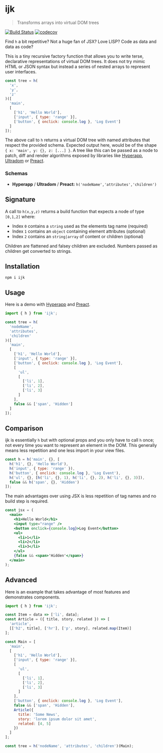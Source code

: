 # ijk

> Transforms arrays into virtual DOM trees

[![Build Status](https://travis-ci.org/lukejacksonn/ijk.svg?branch=master)](https://travis-ci.org/lukejacksonn/ijk)
[![codecov](https://codecov.io/gh/lukejacksonn/ijk/branch/master/graph/badge.svg)](https://codecov.io/gh/lukejacksonn/ijk)

Find `h` a bit repetitive? Not a huge fan of JSX? Love LISP? Code as data and data as code?

This is a tiny recursive factory function that allows you to write terse, declarative representations of virtual DOM trees. It does not try mimic HTML or JSON syntax but instead a series of nested arrays to represent user interfaces.

```js
const tree = h(
  'x',
  'y',
  'z'
)([
  'main',
  [
    ['h1', 'Hello World'],
    ['input', { type: 'range' }],
    ['button', { onclick: console.log }, 'Log Event']
  ]
]);
```

The above call to `h` returns a virtual DOM tree with named attributes that respect the provided schema. Expected output here, would be of the shape `{ x: 'main', y: {}, z: [...] }`. A tree like this can be passed as a node to patch, diff and render algorithms exposed by libraries like [Hyperapp](https://github.com/hyperapp/hyperapp), [Ultradom](https://github.com/jorgebucaran/ultradom) or [Preact](https://github.com/developit/preact).

### Schemas

- **Hyperapp** / **Ultradom** / **Preact:** `h('nodeName','attributes','children')`

## Signature

A call to `h(x,y,z)` returns a build function that expects a node of type `[0,1,2]` where:

- Index `0` contains a `string` used as the elements tag name (required)
- Index `1` contains an `object` containing element attributes (optional)
- Index `2` contains an `string|array` of content or children (optional)

Children are flattened and falsey children are excluded. Numbers passed as children get converted to strings.

## Installation

```
npm i ijk
```

## Usage

Here is a demo with [Hyperapp](https://codepen.io/lukejacksonn/pen/BJvXvg?editors=0010) and [Preact](https://codepen.io/lukejacksonn/pen/ZvwKva?editors=0010).

```js
import { h } from 'ijk';

const tree = h(
  'nodeName',
  'attributes',
  'children'
)([
  'main',
  [
    ['h1', 'Hello World'],
    ['input', { type: 'range' }],
    ['button', { onclick: console.log }, 'Log Event'],
    [
      'ul',
      [
        ['li', 1],
        ['li', 2],
        ['li', 3]
      ]
    ],
    false && ['span', 'Hidden']
  ]
]);
```

## Comparison

ijk is essentially `h` but with optional props and you only have to call `h` once; not every time you want to represent an element in the DOM. This generally means less repetition and one less import in your view files.

```js
const h = h('main', {}, [
  h('h1', {}, 'Hello World'),
  h('input', { type: 'range' }),
  h('button', { onclick: console.log }, 'Log Event'),
  h('ul', {}, [h('li', {}, 1), h('li', {}, 2), h('li', {}, 3)]),
  false && h('span', {}, 'Hidden')
]);
```

The main advantages over using JSX is less repetition of tag names and no build step is required.

```jsx
const jsx = (
  <main>
    <h1>Hello World</h1>
    <input type="range" />
    <button onclick={console.log}>Log Event</button>
    <ul>
      <li>1</li>
      <li>2</li>
      <li>3</li>
    </ul>
    {false && <span>'Hidden'</span>}
  </main>
);
```

## Advanced

Here is an example that takes advantage of most features and demonstrates components.

```js
import { h } from 'ijk';

const Item = data => ['li', data];
const Article = ({ title, story, related }) => [
  'article',
  [['h2', title], ['hr'], ['p', story], related.map(Item)]
];

const Main = [
  'main',
  [
    ['h1', 'Hello World'],
    ['input', { type: 'range' }],
    [
      'ul',
      [
        ['li', 1],
        ['li', 2],
        ['li', 3]
      ]
    ],
    ['button', { onclick: console.log }, 'Log Event'],
    false && ['span', 'Hidden'],
    Article({
      title: 'Some News',
      story: 'lorem ipsum dolor sit amet',
      related: [4, 5]
    })
  ]
];

const tree = h('nodeName', 'attributes', 'children')(Main);
```
